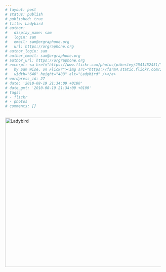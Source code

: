 ```yaml
---
# layout: post
# status: publish
# published: true
# title: Ladybird
# author:
#   display_name: sam
#   login: sam
#   email: sam@orgraphone.org
#   url: https://orgraphone.org
# author_login: sam
# author_email: sam@orgraphone.org
# author_url: https://orgraphone.org
# excerpt: <a href="https://www.flickr.com/photos/pikesley/2541452451/" title="Ladybird
#   by Sam Wise, on Flickr"><img src="https://farm4.static.flickr.com/3125/2541452451_5c3610972b_z.jpg"
#   width="640" height="483" alt="Ladybird" /></a>
# wordpress_id: 27
# date: '2010-08-19 21:34:09 +0100'
# date_gmt: '2010-08-19 21:34:09 +0100'
# tags:
# - flickr
# - photos
# comments: []
---
```

<p><a href="https://www.flickr.com/photos/pikesley/2541452451/" title="Ladybird by Sam Wise, on Flickr"><img src="https://farm4.static.flickr.com/3125/2541452451_5c3610972b_z.jpg" width="640" height="483" alt="Ladybird" /></a></p>
